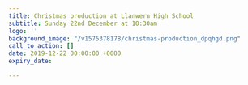 ```yaml
---
title: Christmas production at Llanwern High School
subtitle: Sunday 22nd December at 10:30am
logo: ''
background_image: "/v1575378178/christmas-production_dpqhgd.png"
call_to_action: []
date: 2019-12-22 00:00:00 +0000
expiry_date: 

---
```

